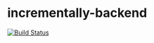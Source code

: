 # incrementally-backend
[![Build Status](https://dev.azure.com/incrementally/incrementally/_apis/build/status/holwech.incrementally-backend?branchName=master)](https://dev.azure.com/incrementally/incrementally/_build/latest?definitionId=1&branchName=master)
